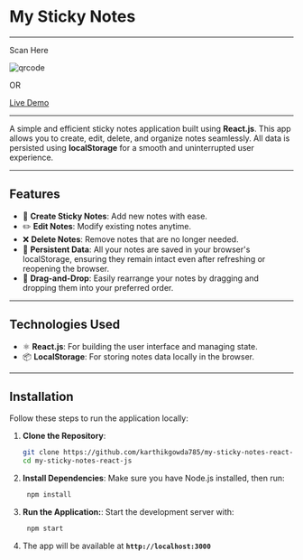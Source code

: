 # My Sticky Notes
---
Scan Here 

![qrcode](https://github.com/user-attachments/assets/8a34b1e2-253d-4143-b894-1ec6ee6dd435)

OR 

[Live Demo](https://animated-phoenix-6a1c8c.netlify.app/) 

---


A simple and efficient sticky notes application built using **React.js**. This app allows you to create, edit, delete, and organize notes seamlessly. All data is persisted using **localStorage** for a smooth and uninterrupted user experience.  

---

## Features  

- 📝 **Create Sticky Notes**: Add new notes with ease.  
- ✏️ **Edit Notes**: Modify existing notes anytime.  
- ❌ **Delete Notes**: Remove notes that are no longer needed.  
- 💾 **Persistent Data**: All your notes are saved in your browser's localStorage, ensuring they remain intact even after refreshing or reopening the browser.  
- 📂 **Drag-and-Drop**: Easily rearrange your notes by dragging and dropping them into your preferred order.  

---

## Technologies Used  

- ⚛️ **React.js**: For building the user interface and managing state.  
- 📦 **LocalStorage**: For storing notes data locally in the browser.  

---

## Installation  

Follow these steps to run the application locally:  

1. **Clone the Repository**:  
   ```bash  
   git clone https://github.com/karthikgowda785/my-sticky-notes-react-js.git
   cd my-sticky-notes-react-js  

2. **Install Dependencies**:
Make sure you have Node.js installed, then run:
   ```bash
    npm install  
   ```

3. **Run the Application:**:
Start the development server with:
   ```bash
    npm start 
   ```
4. The app will be available at **```http://localhost:3000 ```**
